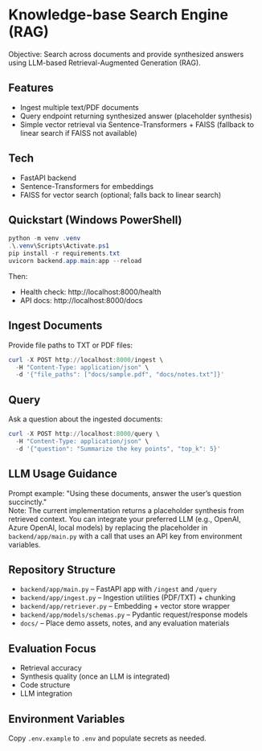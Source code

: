 # Knowledge-base Search Engine (RAG)

Objective: Search across documents and provide synthesized answers using LLM-based Retrieval-Augmented Generation (RAG).

## Features
- Ingest multiple text/PDF documents
- Query endpoint returning synthesized answer (placeholder synthesis)
- Simple vector retrieval via Sentence-Transformers + FAISS (fallback to linear search if FAISS not available)

## Tech
- FastAPI backend
- Sentence-Transformers for embeddings
- FAISS for vector search (optional; falls back to linear search)

## Quickstart (Windows PowerShell)

```powershell
python -m venv .venv
.\.venv\Scripts\Activate.ps1
pip install -r requirements.txt
uvicorn backend.app.main:app --reload
```

Then:
- Health check: http://localhost:8000/health
- API docs: http://localhost:8000/docs

## Ingest Documents
Provide file paths to TXT or PDF files:

```powershell
curl -X POST http://localhost:8000/ingest \ 
  -H "Content-Type: application/json" \ 
  -d '{"file_paths": ["docs/sample.pdf", "docs/notes.txt"]}'
```

## Query
Ask a question about the ingested documents:

```powershell
curl -X POST http://localhost:8000/query \ 
  -H "Content-Type: application/json" \ 
  -d '{"question": "Summarize the key points", "top_k": 5}'
```

## LLM Usage Guidance
Prompt example: "Using these documents, answer the user’s question succinctly."  
Note: The current implementation returns a placeholder synthesis from retrieved context. You can integrate your preferred LLM (e.g., OpenAI, Azure OpenAI, local models) by replacing the placeholder in `backend/app/main.py` with a call that uses an API key from environment variables.

## Repository Structure
- `backend/app/main.py` – FastAPI app with `/ingest` and `/query`
- `backend/app/ingest.py` – Ingestion utilities (PDF/TXT) + chunking
- `backend/app/retriever.py` – Embedding + vector store wrapper
- `backend/app/models/schemas.py` – Pydantic request/response models
- `docs/` – Place demo assets, notes, and any evaluation materials

## Evaluation Focus
- Retrieval accuracy
- Synthesis quality (once an LLM is integrated)
- Code structure
- LLM integration

## Environment Variables
Copy `.env.example` to `.env` and populate secrets as needed.
